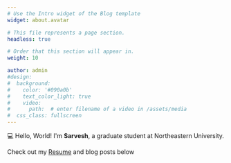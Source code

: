 ```yaml
---
# Use the Intro widget of the Blog template
widget: about.avatar

# This file represents a page section.
headless: true

# Order that this section will appear in.
weight: 10

author: admin
#design:
#  background:
#    color: '#090a0b'
#    text_color_light: true
#    video:
#      path:  # enter filename of a video in /assets/media
#  css_class: fullscreen
---
```


💻 Hello, World! I'm **Sarvesh**, a graduate student at Northeastern University.

Check out my [Resume](https://acrobat.adobe.com/link/track?uri=urn:aaid:scds:US:9f54a799-8694-4bea-a995-1a1bd2238ffb) and blog posts below
